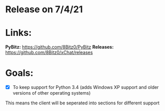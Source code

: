# Release on **7/4/21**

# Links:

**PyBitz:** https://github.com/8Bitz0/PyBitz
**Releases:** https://github.com/8Bitz0/xChat/releases

# Goals:

- [x] To keep support for Python 3.4 (adds Windows XP support and older versions of other operating systems)

This means the client will be seperated into sections for different support
